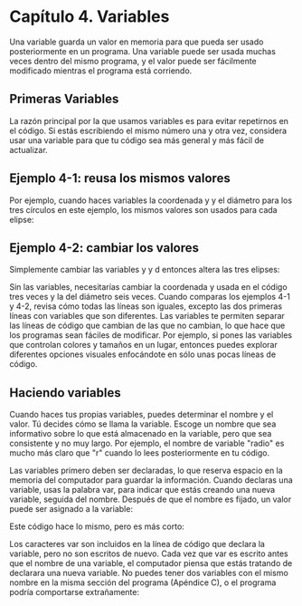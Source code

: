 # Capítulo 4. Variables

Una variable guarda un valor en memoria para que pueda ser usado posteriormente en un programa. Una variable puede ser usada muchas veces dentro del mismo programa, y el valor puede ser fácilmente modificado mientras el programa está corriendo.

## Primeras Variables

La razón principal por la que usamos variables es para evitar repetirnos en el código. Si estás escribiendo el mismo número una y otra vez, considera usar una variable para que tu código sea más general y más fácil de actualizar.

## Ejemplo 4-1: reusa los mismos valores

Por ejemplo, cuando haces variables la coordenada y y el diámetro para los tres círculos en este ejemplo, los mismos valores son usados para cada elipse:

## Ejemplo 4-2: cambiar los valores

Simplemente cambiar las variables y y d entonces altera las tres elipses:

Sin las variables, necesitarías cambiar la coordenada y usada en el código tres veces y la del diámetro seis veces. Cuando comparas los ejemplos 4-1 y 4-2, revisa cómo todas las líneas son iguales, excepto las dos primeras líneas con variables que son diferentes. Las variables te permiten separar las líneas de código que cambian de las que no cambian, lo que hace que los programas sean fáciles de modificar. Por ejemplo, si pones las variables que controlan colores y tamaños en un lugar, entonces puedes explorar diferentes opciones visuales enfocándote en sólo unas pocas líneas de código.

## Haciendo variables

Cuando haces tus propias variables, puedes determinar el nombre y el valor. Tú decides cómo se llama la variable. Escoge un nombre que sea informativo sobre lo que está almacenado en la variable, pero que sea consistente y no muy largo. Por ejemplo, el nombre de variable "radio" es mucho más claro que "r" cuando lo lees posteriormente en tu código.

Las variables primero deben ser declaradas, lo que reserva espacio en la memoria del computador para guardar la información. Cuando declaras una variable, usas la palabra var, para indicar que estás creando una nueva variable, seguida del nombre. Después de que el nombre es fijado, un valor puede ser asignado a la variable:

Este código hace lo mismo, pero es más corto:

Los caracteres var son incluidos en la línea de código que declara la variable, pero no son escritos de nuevo. Cada vez que var es escrito antes que el nombre de una variable, el computador piensa que estás tratando de declarara una nueva variable. No puedes tener dos variables con el mismo nombre en la misma sección del programa (Apéndice C), o el programa podría comportarse extrañamente:

 

